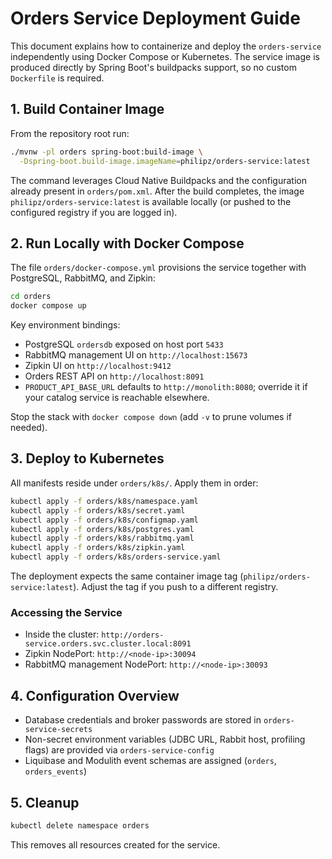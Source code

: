 # Orders Service Deployment Guide

This document explains how to containerize and deploy the `orders-service` independently using Docker Compose or Kubernetes. The service image is produced directly by Spring Boot's buildpacks support, so no custom `Dockerfile` is required.

## 1. Build Container Image

From the repository root run:

```bash
./mvnw -pl orders spring-boot:build-image \
  -Dspring-boot.build-image.imageName=philipz/orders-service:latest
```

The command leverages Cloud Native Buildpacks and the configuration already present in `orders/pom.xml`. After the build completes, the image `philipz/orders-service:latest` is available locally (or pushed to the configured registry if you are logged in).

## 2. Run Locally with Docker Compose

The file `orders/docker-compose.yml` provisions the service together with PostgreSQL, RabbitMQ, and Zipkin:

```bash
cd orders
docker compose up
```

Key environment bindings:

- PostgreSQL `ordersdb` exposed on host port `5433`
- RabbitMQ management UI on `http://localhost:15673`
- Zipkin UI on `http://localhost:9412`
- Orders REST API on `http://localhost:8091`
- `PRODUCT_API_BASE_URL` defaults to `http://monolith:8080`; override it if your catalog service is reachable elsewhere.

Stop the stack with `docker compose down` (add `-v` to prune volumes if needed).

## 3. Deploy to Kubernetes

All manifests reside under `orders/k8s/`. Apply them in order:

```bash
kubectl apply -f orders/k8s/namespace.yaml
kubectl apply -f orders/k8s/secret.yaml
kubectl apply -f orders/k8s/configmap.yaml
kubectl apply -f orders/k8s/postgres.yaml
kubectl apply -f orders/k8s/rabbitmq.yaml
kubectl apply -f orders/k8s/zipkin.yaml
kubectl apply -f orders/k8s/orders-service.yaml
```

The deployment expects the same container image tag (`philipz/orders-service:latest`). Adjust the tag if you push to a different registry.

### Accessing the Service

- Inside the cluster: `http://orders-service.orders.svc.cluster.local:8091`
- Zipkin NodePort: `http://<node-ip>:30094`
- RabbitMQ management NodePort: `http://<node-ip>:30093`

## 4. Configuration Overview

- Database credentials and broker passwords are stored in `orders-service-secrets`
- Non-secret environment variables (JDBC URL, Rabbit host, profiling flags) are provided via `orders-service-config`
- Liquibase and Modulith event schemas are assigned (`orders`, `orders_events`)

## 5. Cleanup

```bash
kubectl delete namespace orders
```

This removes all resources created for the service.
